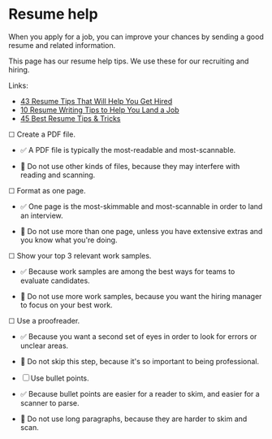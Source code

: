 # Resume help

When you apply for a job, you can improve your chances by sending a good resume and related information.

This page has our resume help tips. We use these for our recruiting and hiring.

Links:

* [43 Resume Tips That Will Help You Get Hired](https://www.themuse.com/advice/43-resume-tips-that-will-help-you-get-hired)
* [10 Resume Writing Tips to Help You Land a Job](https://www.indeed.com/career-advice/resumes-cover-letters/10-resume-writing-tips)
* [45 Best Resume Tips & Tricks](https://zety.com/blog/resume-tips)

☐ Create a PDF file.

* ✅ A PDF file is typically the most-readable and most-scannable.

* 🚫 Do not use other kinds of files, because they may interfere with reading and scanning.

☐ Format as one page.

* ✅ One page is the most-skimmable and most-scannable in order to land an interview. 

* 🚫 Do not use more than one page, unless you have extensive extras and you know what you're doing.

☐ Show your top 3 relevant work samples.

* ✅ Because work samples are among the best ways for teams to evaluate candidates.

* 🚫 Do not use more work samples, because you want the hiring manager to focus on your best work.

☐ Use a proofreader.

* ✅ Because you want a second set of eyes in order to look for errors or unclear areas.

* 🚫 Do not skip this step, because it's so important to being professional.

* ☐ Use bullet points. 

* ✅ Because bullet points are easier for a reader to skim, and easier for a scanner to parse.

* 🚫 Do not use long paragraphs, because they are harder to skim and scan.

